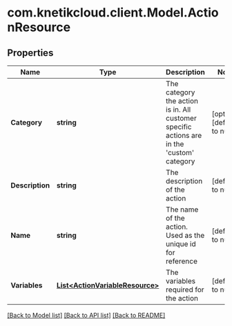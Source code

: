# com.knetikcloud.client.Model.ActionResource
## Properties

Name | Type | Description | Notes
------------ | ------------- | ------------- | -------------
**Category** | **string** | The category the action is in. All customer specific actions are in the &#39;custom&#39; category | [optional] [default to null]
**Description** | **string** | The description of the action | [default to null]
**Name** | **string** | The name of the action. Used as the unique id for reference | [default to null]
**Variables** | [**List&lt;ActionVariableResource&gt;**](ActionVariableResource.md) | The variables required for the action | [default to null]

[[Back to Model list]](../README.md#documentation-for-models) [[Back to API list]](../README.md#documentation-for-api-endpoints) [[Back to README]](../README.md)


